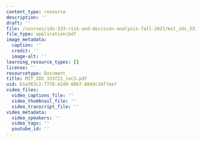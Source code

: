 ```yaml
---
content_type: resource
description: ''
draft: ''
file: /courses/ids-333-risk-and-decision-analysis-fall-2021/mit_ids_333f21_lec3.pdf
file_type: application/pdf
image_metadata:
  caption: ''
  credit: ''
  image-alt: ''
learning_resource_types: []
license: ''
resourcetype: Document
title: MIT_IDS_333f21_lec3.pdf
uid: b1a363c2-7776-42d0-80b7-884dc14f7ee7
video_files:
  video_captions_file: ''
  video_thumbnail_file: ''
  video_transcript_file: ''
video_metadata:
  video_speakers: ''
  video_tags: ''
  youtube_id: ''
---
```


